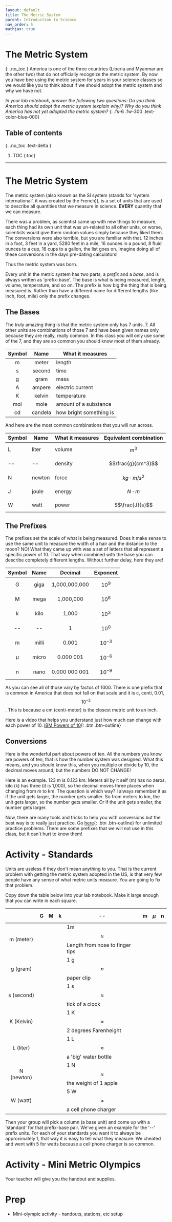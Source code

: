```yaml
---
layout: default
title: The Metric System
parent: Introduction to Science
nav_order: 5
mathjax: true
---
```


# The Metric System
{: .no_toc }
America is one of the three countries (Liberia and Myanmar are the other two) that do not officially recognize the metric system.
By now you have bee using the metric system for years in your science classes so we would like you to think about if we should adopt the metric system and why we have not.

_In your lab notebook, answer the following two questions: Do you think America should adopt the metric system (explain why)?  Why do you think America has not yet adopted the metric system?_
{: .fs-6 .fw-300 .text-color-blue-000}

<!-- table of contents for the page -->
## Table of contents
{: .no_toc .text-delta }

1. TOC
{:toc}

---

# The Metric System
The metric system (also known as the SI system (stands  for 'system international', it was created by the French)), is a set of units that are used to describe all quantities that we measure in science.
**EVERY** quantity that we can measure.

There was a problem, as scientist came up with new things to measure, each thing had its own unit that was un-related to all other units, or worse, scientists would give them random values simply because they liked them.
The conversions were also terrible, but you are familiar with that.
12 inches in a foot, 3 feet in a yard, 5280 feet in a mile, 16 ounces in a pound, 8 fluid ounces to a cup, 16 cups to a gallon, the  list goes on.
Imagine doing all of these conversions in the days pre-dating calculators!

Thus the metric system was born.

Every unit in the metric system has two parts, a _prefix_ and a _base_, and is always written as 'prefix-base'.
The base is what is being measured, length, volume, temperature, and so on.
The prefix is how big the thing that is being measured is.
Rather than have a different name for different lengths (like inch, foot, mile) only the prefix changes.

## The Bases
The truly amazing thing is that the metric system only has 7 units.
7.
All other units are combinations of those 7 and have been given names only because they are really, really common.
In this class you will only use some of the 7, and they are so common you should know most of them already.

| Symbol |   Name  | What it measures        |
|:------:|:-------:|-------------------------|
|    m   |  meter  | length                  |
|    s   |  second | time                    |
|    g   |   gram  | mass                    |
|    A   |  ampere | electric current        |
|    K   |  kelvin | temperature             |
|   mol  |   mole  | amount of a substance   |
|   cd   | candela | how bright something is |

And here are the most common combinations that you will run across.

| Symbol | Name   | What it measures | Equivalent combination |
|--------|--------|------------------|------------------------|
| L      | liter  | volume           | $$m^3$$                |
| --     | --     | density          | $$\frac{g}{cm^3}$$     |
| N      | newton | force            | $$kg\cdot m /s^2$$     |
| J      | joule  | energy           | $$N\cdot m$$           |
| W      | watt   | power            | $$\frac{J}{s}$$        |


## The Prefixes
The prefixes set the scale of what is being measured.
Does it make sense to use the same unit to measure the width of a hair and the distance to the moon?
NO!
What they came up with was  a set of letters that all represent a specific power of 10.
That way when combined with the base you can describe completely different lengths.
Without further delay, here they are!

|  Symbol |  Name |    Decimal    |   Exponent  |
|:-------:|:-----:|:-------------:|:-----------:|
|    G    |  giga | 1,000,000,000 |   $$10^9$$  |
|    M    |  mega |   1,000,000   |   $$10^6$$  |
|    k    |  kilo |     1,000     |   $$10^3$$  |
|    --   |   --  |       1       |   $$10^0$$  |
|    m    | milli |     0.001     | $$10^{-3}$$ |
| $$\mu$$ | micro |   0.000 001   | $$10^{-6}$$ |
|    n    |  nano | 0.000 000 001 | $$10^{-9}$$ |

As you can see all of those vary by factos of 1000.
There is one prefix that is common in America that does not fall on that scale and it is c, centi, 0.01, $$10^{-2}$$.
This is because a cm (centi-meter) is the closest metric unit to an inch.

Here is a video that helps you understand just how much can change with each power of 10.  [IBM Powers of 10](https://www.youtube.com/watch?v=0fKBhvDjuy0){: .btn .btn-outline}

## Conversions
Here is the wonderful  part about powers of ten.
All the numbers you know are powers of ten, that is how the number system was designed.
What this means, and you should know this, when you multiple or divide by 10, the decimal moves around, but the numbers DO NOT CHANGE!

Here is an example.
123 m is 0.123 km.
Meters all by it self (m) has no zeros, kilo (k) has three (it is 1,000), so the decimal moves three places when changing from m to km.
The question is which way?
I always remember it as if the unit gets larger, the number gets smaller.
So from meters to km, the unit gets larger, so the number gets smaller.
Or if the unit gets smaller, the number gets larger.

Now, there are many tools and tricks to help you with conversions but the best way is to really just practice.
Go [here](https://www.kentschools.net/ccarman/cp-chemistry/practice-quizzes/si-conversions/){: .btn .btn-outline} for unlimited practice problems.
There are some prefixes that we will not use in this class, but it can't hurt to know them!

# Activity - Standards
Units are useless if they don't mean anything to you.
That is the current problem with getting the  metric system adopted in the US, is that very few people have any sense of what metric units measure.
You are going to fix that problem.

Copy down the table below into your lab notebook.
Make it large enough that you can write in each square.

|            | G | M | k | --                                             | m | $$\mu$$ | n |
|:----------:|---|---|---|------------------------------------------------|---|---------|---|
|  m (meter) |   |   |   | 1m $$\approx$$ Length from nose to finger tips |   |         |   |
|  g (gram)  |   |   |   | 1 g $$\approx$$ paper clip                     |   |         |   |
| s (second) |   |   |   | 1 s $$\approx$$ tick of a clock                |   |         |   |
| K (Kelvin) |   |   |   | 1 K $$\approx$$ 2 degrees Farenheight          |   |         |   |
|  L (liter) |   |   |   | 1 L $$\approx$$ a 'big' water bottle           |   |         |   |
| N (newton) |   |   |   | 1 N $$\approx$$ the weight of 1 apple          |   |         |   |
|  W (watt)  |   |   |   | 5 W $$\approx$$ a cell phone charger           |   |         |   |

Then your group will pick a column (a base unit) and come up with a 'standard' for that prefix-base pair.
We've given an example for the '--' prefix units.
For each of your standards you want it to always be approximately 1, that way it is easy to tell what they measure.
We cheated and went with 5 for watts because a cell phone charger is so common.

# Activity - Mini Metric Olympics
Your teacher will give you the handout and supplies.

# Prep
  * Mini-olympic activity - handouts, stations, etc setup

